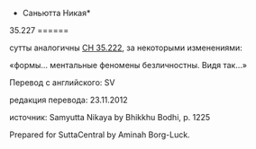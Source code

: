 * Саньютта Никая*

35\.227
\=\=\=\=\=\=

сутты аналогичны [СН 35\.222](/sn35\.222/ru/sv), за некоторыми изменениями:

«формы… ментальные феномены безличностны\. Видя так…»

Перевод с английского: SV

редакция перевода: 23\.11\.2012

источник: Samyutta Nikaya by Bhikkhu Bodhi, p\. 1225

Prepared for SuttaCentral by Aminah Borg\-Luck\.